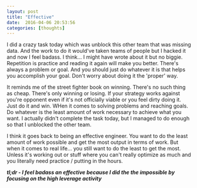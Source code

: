 ```yaml
---
layout: post
title: "Effective"
date:  2016-04-06 20:53:56
categories: [thoughts]
---
```

I did a crazy task today which was unblock this other team that was missing data. And the work to do it would've taken teams of people but I hacked it and now I feel badass. I think... I might have wrote about it but no biggie. Repetition is practice and reading it again will make you better. There's always a problem or goal. And you should just do whatever it is that helps you accomplish your goal. Don't worry about doing it the 'proper' way. 

It reminds me of the street fighter book on winning. There's no such thing as cheap. There's only winning or losing. If your strategy works against you're opponent even if it's not officially viable or you feel dirty doing it. Just do it and win. WHen it comes to solving problems and reaching goals. Do whatever is the least amount of work necessary to achieve what you want. I actually didn't complete the task today, but I managed to do enough so that I unblocked the other team.

I think it goes back to being an effective engineer. You want to do the least amount of work possible and get the most output in terms of work. But when it comes to real life... you still want to do the least to get the most. Unless it's working out or stuff where you can't really optimize as much and you literally need practice / putting in the hours.

***tl;dr - I feel badass an effective because I did the the impossible by focusing on the high leverage activity***
